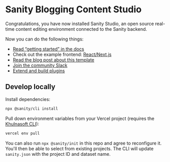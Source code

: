 # Sanity Blogging Content Studio

Congratulations, you have now installed Sanity Studio, an open source real-time content editing environment connected to the Sanity backend.

Now you can do the following things:

- [Read “getting started” in the docs](https://www.sanity.io/docs/introduction/getting-started?utm_source=readme)
- Check out the example frontend: [React/Next.js](https://github.com/sanity-io/tutorial-sanity-blog-react-next)
- [Read the blog post about this template](https://www.sanity.io/blog/build-your-own-blog-with-sanity-and-next-js?utm_source=readme)
- [Join the community Slack](https://slack.sanity.io/?utm_source=readme)
- [Extend and build plugins](https://www.sanity.io/docs/content-studio/extending?utm_source=readme)

## Develop locally

Install dependencies:

```sh
npx @sanity/cli install
```

Pull down environment variables from your Vercel project (requires the [Khulnasoft CLI](https://khulnasoft.com/docs/cli)):

```sh
vercel env pull
```



You can also run `npx @sanity/init` in this repo and agree to reconfigure it. You'll then be able to select from existing projects. The CLI will update `sanity.json` with the project ID and dataset name.
